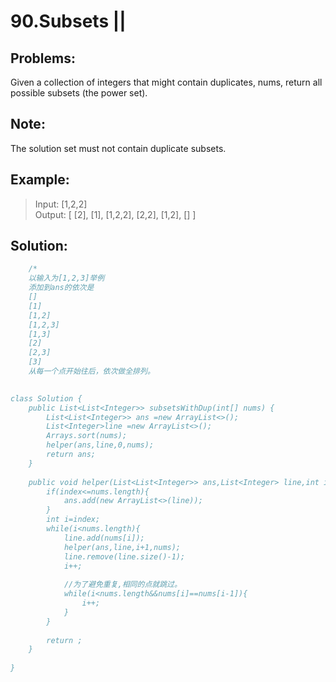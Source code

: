 # 90.Subsets ||
## Problems:
Given a collection of integers that might contain duplicates, nums, return all possible subsets (the power set).
## Note: 
The solution set must not contain duplicate subsets.
## Example:
>Input: [1,2,2]</br>
Output:
[
  [2],
  [1],
  [1,2,2],
  [2,2],
  [1,2],
  []
]

## Solution:
``` java
	/*
	以输入为[1,2,3]举例
	添加到ans的依次是
	[]
	[1]
	[1,2]
	[1,2,3]
	[1,3]
	[2]
	[2,3]
	[3]
	从每一个点开始往后，依次做全排列。
	

class Solution {
    public List<List<Integer>> subsetsWithDup(int[] nums) {
        List<List<Integer>> ans =new ArrayList<>();
        List<Integer>line =new ArrayList<>();
        Arrays.sort(nums);
        helper(ans,line,0,nums);
        return ans;
    }
    
    public void helper(List<List<Integer>> ans,List<Integer> line,int index,int[] nums){
        if(index<=nums.length){
            ans.add(new ArrayList<>(line));
        }
        int i=index;
        while(i<nums.length){
            line.add(nums[i]);
            helper(ans,line,i+1,nums);
            line.remove(line.size()-1);
            i++;
            
            //为了避免重复,相同的点就跳过。
            while(i<nums.length&&nums[i]==nums[i-1]){
                i++;
            }
        }
        
        return ;
    }
    
}

```
